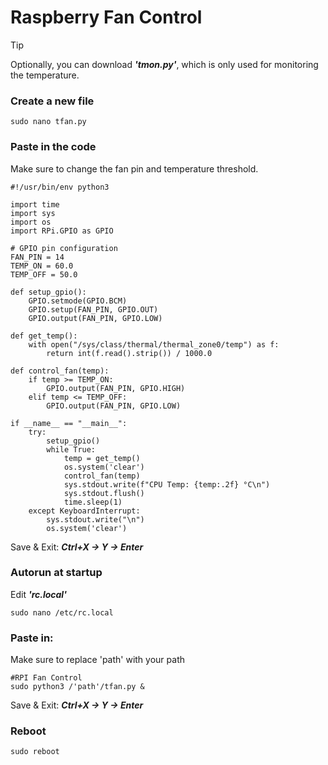 # Raspberry Fan Control
> [!TIP]
> Optionally, you can download **_'tmon.py'_**, which is only used for monitoring the temperature.

### Create a new file
```
sudo nano tfan.py
```

### Paste in the code
Make sure to change the fan pin and temperature threshold.
```
#!/usr/bin/env python3

import time
import sys
import os
import RPi.GPIO as GPIO

# GPIO pin configuration
FAN_PIN = 14
TEMP_ON = 60.0
TEMP_OFF = 50.0

def setup_gpio():
    GPIO.setmode(GPIO.BCM)
    GPIO.setup(FAN_PIN, GPIO.OUT)
    GPIO.output(FAN_PIN, GPIO.LOW)

def get_temp():
    with open("/sys/class/thermal/thermal_zone0/temp") as f:
        return int(f.read().strip()) / 1000.0

def control_fan(temp):
    if temp >= TEMP_ON:
        GPIO.output(FAN_PIN, GPIO.HIGH)
    elif temp <= TEMP_OFF:
        GPIO.output(FAN_PIN, GPIO.LOW)

if __name__ == "__main__":
    try:
        setup_gpio()
        while True:
            temp = get_temp()
            os.system('clear')
            control_fan(temp)
            sys.stdout.write(f"CPU Temp: {temp:.2f} °C\n")
            sys.stdout.flush()
            time.sleep(1)
    except KeyboardInterrupt:
        sys.stdout.write("\n")
        os.system('clear')
```
Save & Exit: **_Ctrl+X -> Y -> Enter_**

### Autorun at startup
Edit **_'rc.local'_**
```
sudo nano /etc/rc.local
```

### Paste in:
Make sure to replace 'path' with your path
```
#RPI Fan Control
sudo python3 /'path'/tfan.py &
```
Save & Exit: **_Ctrl+X -> Y -> Enter_**

### Reboot
```
sudo reboot
```
